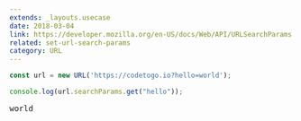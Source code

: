 ```yaml
---
extends: _layouts.usecase
date: 2018-03-04
link: https://developer.mozilla.org/en-US/docs/Web/API/URLSearchParams
related: set-url-search-params
category: URL
---
```



```javascript
const url = new URL('https://codetogo.io?hello=world');

console.log(url.searchParams.get("hello"));
```
<pre class="output">world</pre>
